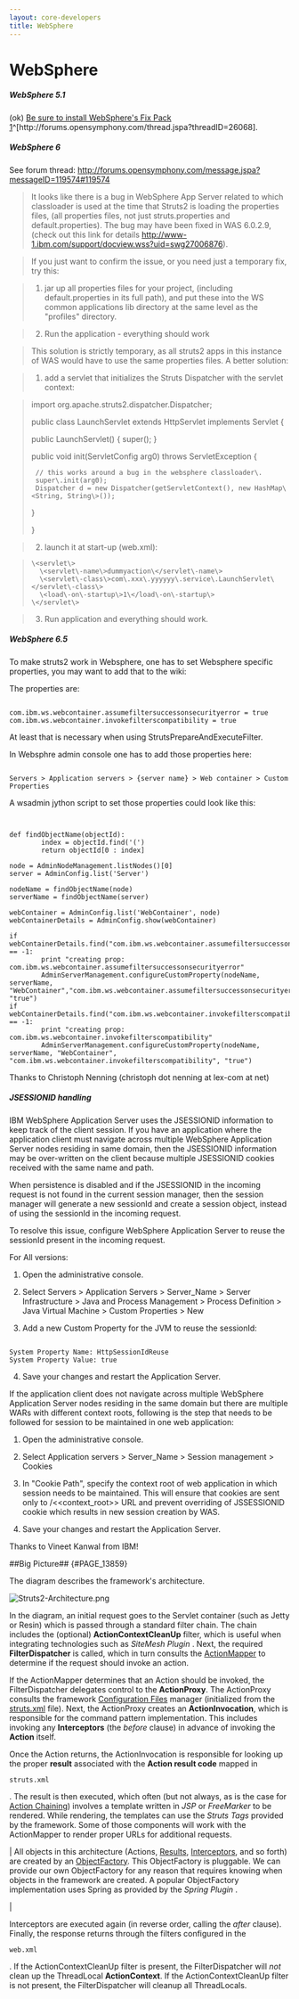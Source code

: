 ```yaml
---
layout: core-developers
title: WebSphere
---
```


# WebSphere

##### WebSphere 5\.1

 (ok) [Be sure to install WebSphere's Fix Pack 1](http://forums\.opensymphony\.com/thread\.jspa?threadID=26068)^[http://forums\.opensymphony\.com/thread\.jspa?threadID=26068]\.

##### WebSphere 6

See forum thread: [http://forums\.opensymphony\.com/message\.jspa?messageID=119574\#119574](http://forums\.opensymphony\.com/message\.jspa?messageID=119574\#119574)


> 

> 

> It looks like there is a bug in WebSphere App Server related to which classloader is used at the time that Struts2 is loading the properties files, (all properties files, not just struts\.properties and default\.properties)\. The bug may have been fixed in WAS 6\.0\.2\.9, (check out this link for details [http://www\-1\.ibm\.com/support/docview\.wss?uid=swg27006876](http://www\-1\.ibm\.com/support/docview\.wss?uid=swg27006876))\.

> 

> 

> If you just want to confirm the issue, or you need just a temporary fix, try this:

> 

> 

> 1) jar up all properties files for your project, (including default\.properties in its full path), and put these into the WS common applications lib directory at the same level as the "profiles" directory\.

> 
 > 2) Run the application \- everything should work

> 

> 

> This solution is strictly temporary, as all struts2 apps in this instance of WAS would have to use the same properties files\. A better solution:

> 

> 

> 1) add a servlet that initializes the Struts Dispatcher with the servlet context:

> 
 > import org\.apache\.struts2\.dispatcher\.Dispatcher;
 >  
 > public class LaunchServlet extends HttpServlet implements Servlet \{
 >  
 > 	public LaunchServlet() \{
 > 		super();
 > 	\}
 >  
 > 	public void init(ServletConfig arg0) throws ServletException \{
 > 		
 > 		// this works around a bug in the websphere classloader\.
 > 		super\.init(arg0);
 > 		Dispatcher d = new Dispatcher(getServletContext(), new HashMap\<String, String\>());	
 > 		
 > 	\}
 >  
 > \}
 > 

> 2) launch it at start\-up (web\.xml):

> 
 >     \<servlet\>
 >       \<servlet\-name\>dummyaction\</servlet\-name\>
 >       \<servlet\-class\>com\.xxx\.yyyyyy\.service\.LaunchServlet\</servlet\-class\>
 >       \<load\-on\-startup\>1\</load\-on\-startup\>
 >     \</servlet\>
 > 

> 3) Run application and everything should work\. 

> 

##### WebSphere 6\.5

To make struts2 work in Websphere, one has to set Websphere specific properties, you may want to add that to the wiki:

The properties are:


~~~~~~~

com.ibm.ws.webcontainer.assumefiltersuccessonsecurityerror = true
com.ibm.ws.webcontainer.invokefilterscompatibility = true

~~~~~~~

At least that is necessary when using StrutsPrepareAndExecuteFilter\.

In Websphre admin console one has to add those properties here:


~~~~~~~

Servers > Application servers > {server name} > Web container > Custom Properties

~~~~~~~

A wsadmin jython script to set those properties could look like this:


~~~~~~~


def findObjectName(objectId):
        index = objectId.find('(')
        return objectId[0 : index]

node = AdminNodeManagement.listNodes()[0]
server = AdminConfig.list('Server')

nodeName = findObjectName(node)
serverName = findObjectName(server)

webContainer = AdminConfig.list('WebContainer', node)
webContainerDetails = AdminConfig.show(webContainer)

if webContainerDetails.find("com.ibm.ws.webcontainer.assumefiltersuccessonsecurityerror") == -1:
        print "creating prop: com.ibm.ws.webcontainer.assumefiltersuccessonsecurityerror"
        AdminServerManagement.configureCustomProperty(nodeName, serverName, "WebContainer","com.ibm.ws.webcontainer.assumefiltersuccessonsecurityerror", "true")
if webContainerDetails.find("com.ibm.ws.webcontainer.invokefilterscompatibility") == -1:
        print "creating prop: com.ibm.ws.webcontainer.invokefilterscompatibility"
        AdminServerManagement.configureCustomProperty(nodeName, serverName, "WebContainer", "com.ibm.ws.webcontainer.invokefilterscompatibility", "true")

~~~~~~~

Thanks to Christoph Nenning (christoph dot nenning at lex\-com at net)

##### JSESSIONID handling

IBM WebSphere Application Server uses the JSESSIONID information to keep track of the client session\. If you have an application where the application client must navigate across multiple WebSphere Application Server nodes residing in same domain, then the JSESSIONID information may be over\-written on the client because multiple JSESSIONID cookies received with the same name and path\.

When persistence is disabled and if the JSESSIONID in the incoming request is not found in the current session manager, then the session manager will generate a new sessionId and create a session object, instead of using the sessionId in the incoming request\.

To resolve this issue, configure WebSphere Application Server to reuse the sessionId present in the incoming request\.

For All versions:

1. Open the administrative console.

2. Select Servers > Application Servers > Server_Name > Server Infrastructure > Java and Process Management > Process Definition > Java Virtual Machine > Custom Properties > New

3. Add a new Custom Property for the JVM to reuse the sessionId:


~~~~~~~

System Property Name: HttpSessionIdReuse
System Property Value: true

~~~~~~~

4. Save your changes and restart the Application Server.

If the application client does not navigate across multiple WebSphere Application Server nodes residing in the same domain but there are multiple WARs with different context roots, following is the step that needs to be followed for session to be maintained in one web application:

1. Open the administrative console.

2. Select Application servers > Server_Name > Session management > Cookies

3. In "Cookie Path", specify the context root of web application in which session needs to be maintained. This will ensure that cookies are sent only to /<<context_root>> URL and prevent overriding of JSSESSIONID cookie which results in new session creation by WAS.

4. Save your changes and restart the Application Server.

Thanks to Vineet Kanwal from IBM\!

##Big Picture## {#PAGE_13859}

The diagram describes the framework's architecture\.

![Struts2\-Architecture\.png](/Users/lukaszlenart/Projects/Apache/struts\-site/target/md/attachments/att2475\_Struts2\-Architecture\.png)

In the diagram, an initial request goes to the Servlet container (such as Jetty or Resin) which is passed through a standard filter chain\. The chain includes the (optional) **ActionContextCleanUp** filter, which is useful when integrating technologies such as _SiteMesh Plugin_ \. Next, the required **FilterDispatcher** is called, which in turn consults the [ActionMapper](#PAGE_14128) to determine if the request should invoke an action\.

If the ActionMapper determines that an Action should be invoked, the FilterDispatcher delegates control to the **ActionProxy**\. The ActionProxy consults the framework [Configuration Files](#PAGE_14163) manager (initialized from the [struts\.xml](#PAGE_13901) file)\. Next, the ActionProxy creates an **ActionInvocation**, which is responsible for the command pattern implementation\. This includes invoking any **Interceptors** (the _before_  clause) in advance of invoking the **Action** itself\.

Once the Action returns, the ActionInvocation is responsible for looking up the proper **result** associated with the **Action result code** mapped in 

~~~~~~~
struts.xml
~~~~~~~
\. The result is then executed, which often (but not always, as is the case for [Action Chaining](#PAGE_14214)) involves a template written in _JSP_  or _FreeMarker_  to be rendered\. While rendering, the templates can use the _Struts Tags_  provided by the framework\. Some of those components will work with the ActionMapper to render proper URLs for additional requests\.



| All objects in this architecture (Actions, [Results](#PAGE_14035), [Interceptors](#PAGE_13941), and so forth) are created by an [ObjectFactory](#PAGE_27470)\. This ObjectFactory is pluggable\. We can provide our own ObjectFactory for any reason that requires knowing when objects in the framework are created\. A popular ObjectFactory implementation uses Spring as provided by the _Spring Plugin_ \.

| 

Interceptors are executed again (in reverse order, calling the _after_  clause)\. Finally, the response returns through the filters configured in the 

~~~~~~~
web.xml
~~~~~~~
\. If the ActionContextCleanUp filter is present, the FilterDispatcher will _not_  clean up the ThreadLocal **ActionContext**\. If the ActionContextCleanUp filter is not present, the FilterDispatcher will cleanup all ThreadLocals\.

